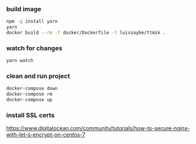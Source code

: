 ### build image

```sh
npm -g install yarn
yarn
docker build --rm -f docker/Dockerfile -t luissaybe/ttmik .
```

### watch for changes

```sh
yarn watch
```

### clean and run project

```sh
docker-compose down
docker-compose rm
docker-compose up
```

### install SSL certs

https://www.digitalocean.com/community/tutorials/how-to-secure-nginx-with-let-s-encrypt-on-centos-7
